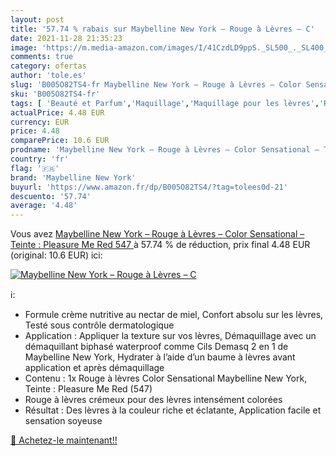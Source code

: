```yaml
---
layout: post
title: '57.74 % rabais sur Maybelline New York – Rouge à Lèvres – C'
date: 2021-11-28 21:35:23
image: 'https://m.media-amazon.com/images/I/41CzdLD9ppS._SL500_._SL400_.jpg'
comments: true
category: ofertas
author: 'tole.es'
slug: 'B005O82TS4-fr Maybelline New York – Rouge à Lèvres – Color Sensational –...'
sku: 'B005O82TS4-fr'
tags: [ 'Beauté et Parfum','Maquillage','Maquillage pour les lèvres','Rouges à lèvres','maybelline new york', ]
actualPrice: 4.48 EUR
currency: EUR
price: 4.48
comparePrice: 10.6 EUR
prodname: 'Maybelline New York – Rouge à Lèvres – Color Sensational – Teinte : Pleasure Me Red  547 '
country: 'fr'
flag: '🇫🇷'
brand: 'Maybelline New York'
buyurl: 'https://www.amazon.fr/dp/B005O82TS4/?tag=tolees0d-21'
descuento: '57.74'
average: '4.48'
---
```


Vous avez [Maybelline New York – Rouge à Lèvres – Color Sensational – Teinte : Pleasure Me Red  547 ](https://www.amazon.fr/dp/B005O82TS4/?tag=tolees0d-21)  à  57.74 % de réduction, prix final  4.48 EUR (original: 10.6 EUR) ici:

[![Maybelline New York – Rouge à Lèvres – C](https://m.media-amazon.com/images/I/41CzdLD9ppS._SL500_._SL400_.jpg)](https://www.amazon.fr/dp/B005O82TS4/?tag=tolees0d-21)

ℹ️:

- Formule crème nutritive au nectar de miel, Confort absolu sur les lèvres, Testé sous contrôle dermatologique
- Application : Appliquer la texture sur vos lèvres, Démaquillage avec un démaquillant biphasé waterproof comme Cils Demasq 2 en 1 de Maybelline New York, Hydrater à l’aide d’un baume à lèvres avant application et après démaquillage
- Contenu : 1x Rouge à lèvres Color Sensational Maybelline New York, Teinte : Pleasure Me Red (547)
- Rouge à lèvres crémeux pour des lèvres intensément colorées
- Résultat : Des lèvres à la couleur riche et éclatante, Application facile et sensation soyeuse

[🛒 Achetez-le maintenant!!](https://www.amazon.fr/dp/B005O82TS4/?tag=tolees0d-21)
